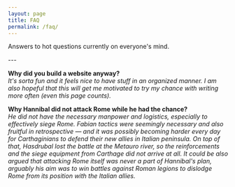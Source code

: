 ```yaml
---
layout: page
title: FAQ
permalink: /faq/
---
```

Answers to hot questions currently on everyone's mind.

---&nbsp;


<!-- **Why this site does not show up on Google?**  
_It's only been a while I've indexed this page on Google and so far I didn't really mess with SEO._ -->

<!-- **So, who is this other Doruk Çetin?**  
_Apparently he's a director and currently he seems to be more famous than me. But hey, he got a headstart, so that's that._ -->

**Why did you build a website anyway?**  
_It's sorta fun and it feels nice to have stuff in an organized manner. I am also hopeful that this will get me motivated to try my chance with writing more often (even this page counts)._

**Why Hannibal did not attack Rome while he had the chance?**  
_He did not have the necessary manpower and logistics, especially to effectively siege Rome. Fabian tactics were seemingly necessary and also fruitful in retrospective &mdash; and it was possibly becoming harder every day for Carthaginians to defend their new allies in Italian peninsula. On top of that, Hasdrubal lost the battle at the Metauro river, so the reinforcements and the siege equipment from Carthage did not arrive at all. It could be also argued that attacking Rome itself was never a part of Hannibal's plan, arguably his aim was to win battles against Roman legions to dislodge Rome from its position with the Italian allies._